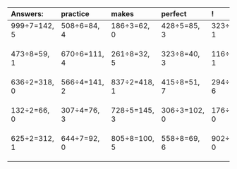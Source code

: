 | Answers: | practice | makes | perfect | ! |
| :--- | :--- | :--- | :--- | :--- |
| 999÷7=142, 5 | 508÷6=84, 4 | 186÷3=62, 0 | 428÷5=85, 3 | 323÷7=46, 1 | 
|   |   |   |   |   | 
|   |   |   |   |   | 
|   |   |   |   |   | 
| 473÷8=59, 1 | 670÷6=111, 4 | 261÷8=32, 5 | 323÷8=40, 3 | 116÷5=23, 1 | 
|   |   |   |   |   | 
|   |   |   |   |   | 
|   |   |   |   |   | 
| 636÷2=318, 0 | 566÷4=141, 2 | 837÷2=418, 1 | 415÷8=51, 7 | 294÷9=32, 6 | 
|   |   |   |   |   | 
|   |   |   |   |   | 
|   |   |   |   |   | 
| 132÷2=66, 0 | 307÷4=76, 3 | 728÷5=145, 3 | 306÷3=102, 0 | 176÷2=88, 0 | 
|   |   |   |   |   | 
|   |   |   |   |   | 
|   |   |   |   |   | 
| 625÷2=312, 1 | 644÷7=92, 0 | 805÷8=100, 5 | 558÷8=69, 6 | 902÷2=451, 0 | 
|   |   |   |   |   | 
|   |   |   |   |   | 
|   |   |   |   |   | 
